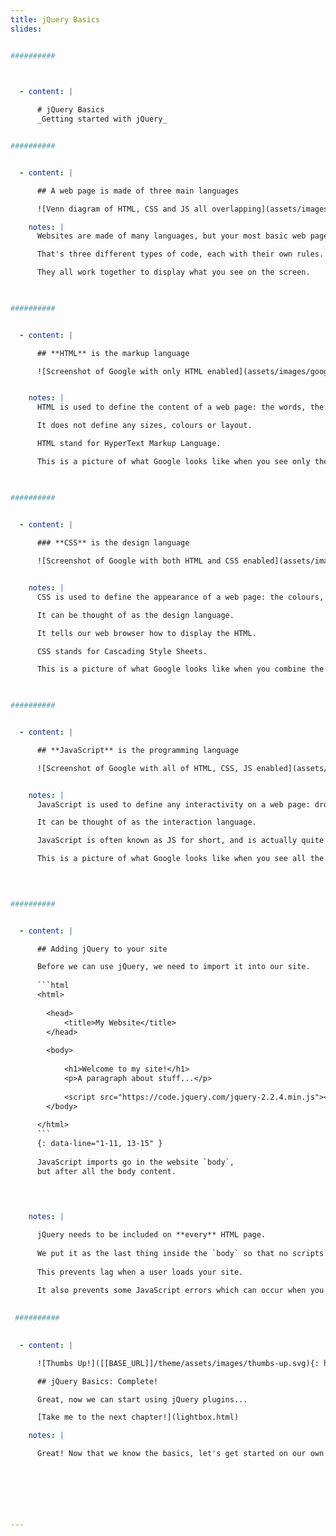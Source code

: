 ```yaml
---
title: jQuery Basics
slides:


##########



  - content: |
      
      # jQuery Basics
      _Getting started with jQuery_


##########


  - content: |

      ## A web page is made of three main languages

      ![Venn diagram of HTML, CSS and JS all overlapping](assets/images/html-css-js.png)

    notes: |
      Websites are made of many languages, but your most basic web page, what you see in your browser, is made up of three programming languages.

      That's three different types of code, each with their own rules.

      They all work together to display what you see on the screen.

    

##########


  - content: |

      ## **HTML** is the markup language

      ![Screenshot of Google with only HTML enabled](assets/images/google-html.png)


    notes: |
      HTML is used to define the content of a web page: the words, the pictures, the links.

      It does not define any sizes, colours or layout.

      HTML stand for HyperText Markup Language.

      This is a picture of what Google looks like when you see only the HTML - no CSS or Javascript.

    

##########

  
  - content: |

      ### **CSS** is the design language

      ![Screenshot of Google with both HTML and CSS enabled](assets/images/google-css.png)


    notes: |
      CSS is used to define the appearance of a web page: the colours, the sizes, the layout.

      It can be thought of as the design language.

      It tells our web browser how to display the HTML.

      CSS stands for Cascading Style Sheets.

      This is a picture of what Google looks like when you combine the HTML and CSS.

    

##########


  - content: |

      ## **JavaScript** is the programming language

      ![Screenshot of Google with all of HTML, CSS, JS enabled](assets/images/google-javascript.png)


    notes: |
      JavaScript is used to define any interactivity on a web page: dropdowns, popups, anything that changes after the page is first loaded.

      It can be thought of as the interaction language.

      JavaScript is often known as JS for short, and is actually quite different from Java, which is another programming laguage with a similar name. Tricky!

      This is a picture of what Google looks like when you see all the HTML, CSS and JS working together.

    
      

##########


  - content: |

      ## Adding jQuery to your site

      Before we can use jQuery, we need to import it into our site.
      
      ```html
      <html>
      
        <head>
            <title>My Website</title>
        </head>
        
        <body>
            
            <h1>Welcome to my site!</h1>
            <p>A paragraph about stuff...</p>
            
            <script src="https://code.jquery.com/jquery-2.2.4.min.js"></script>
        </body>
        
      </html>
      ```
      {: data-line="1-11, 13-15" }
      
      JavaScript imports go in the website `body`, 
      but after all the body content.
      
      


    notes: |

      jQuery needs to be included on **every** HTML page.
      
      We put it as the last thing inside the `body` so that no scripts run until all the website content is loaded.
      
      This prevents lag when a user loads your site.
      
      It also prevents some JavaScript errors which can occur when you try to modify page elements which haven't finished loading yet.

    
 ##########
  

  - content: |

      ![Thumbs Up!]([[BASE_URL]]/theme/assets/images/thumbs-up.svg){: height="200" }

      ## jQuery Basics: Complete!

      Great, now we can start using jQuery plugins...

      [Take me to the next chapter!](lightbox.html)

    notes: |

      Great! Now that we know the basics, let's get started on our own projects.

    





---
```

